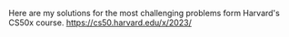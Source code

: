 Here are my solutions for the most challenging problems form Harvard's CS50x course.
https://cs50.harvard.edu/x/2023/
